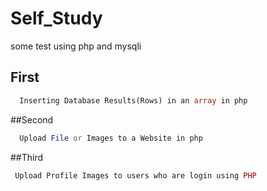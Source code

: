 # Self_Study
some test using php and mysqli

## First 
```php 
  Inserting Database Results(Rows) in an array in php 
```
##Second 
```php
  Upload File or Images to a Website in php 
```
##Third
```php
 Upload Profile Images to users who are login using PHP
```

